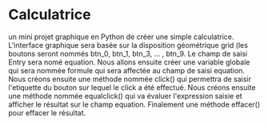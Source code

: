 # Calculatrice
un mini projet graphique en Python de créer une simple calculatrice.
L'interface graphique sera basée sur la disposition géométrique grid (les boutons seront nommés btn_0, btn_1, btn_3, ... , btn_9.
Le champ de saisi Entry sera nomé equation.
Nous allons ensuite créer une variable globale qui sera nommée formule qui sera affectée au champ de saisi equation.
Nous créons ensuite une méthode nommée click() qui permettra de saisir l'etiquette du bouton sur lequel le click a été effectué.
Nous créons ensuite une méthode nommée equalclick() qui va évaluer l'expression saisie et afficher le résultat sur le champ equation.
Finalement une méthode effacer() pour effacer le résultat.
